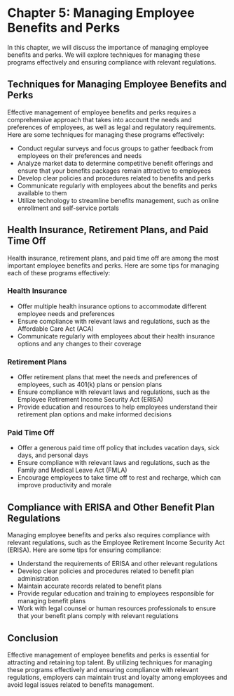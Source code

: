 Chapter 5: Managing Employee Benefits and Perks
===============================================

In this chapter, we will discuss the importance of managing employee benefits and perks. We will explore techniques for managing these programs effectively and ensuring compliance with relevant regulations.

Techniques for Managing Employee Benefits and Perks
---------------------------------------------------

Effective management of employee benefits and perks requires a comprehensive approach that takes into account the needs and preferences of employees, as well as legal and regulatory requirements. Here are some techniques for managing these programs effectively:

* Conduct regular surveys and focus groups to gather feedback from employees on their preferences and needs
* Analyze market data to determine competitive benefit offerings and ensure that your benefits packages remain attractive to employees
* Develop clear policies and procedures related to benefits and perks
* Communicate regularly with employees about the benefits and perks available to them
* Utilize technology to streamline benefits management, such as online enrollment and self-service portals

Health Insurance, Retirement Plans, and Paid Time Off
-----------------------------------------------------

Health insurance, retirement plans, and paid time off are among the most important employee benefits and perks. Here are some tips for managing each of these programs effectively:

### Health Insurance

* Offer multiple health insurance options to accommodate different employee needs and preferences
* Ensure compliance with relevant laws and regulations, such as the Affordable Care Act (ACA)
* Communicate regularly with employees about their health insurance options and any changes to their coverage

### Retirement Plans

* Offer retirement plans that meet the needs and preferences of employees, such as 401(k) plans or pension plans
* Ensure compliance with relevant laws and regulations, such as the Employee Retirement Income Security Act (ERISA)
* Provide education and resources to help employees understand their retirement plan options and make informed decisions

### Paid Time Off

* Offer a generous paid time off policy that includes vacation days, sick days, and personal days
* Ensure compliance with relevant laws and regulations, such as the Family and Medical Leave Act (FMLA)
* Encourage employees to take time off to rest and recharge, which can improve productivity and morale

Compliance with ERISA and Other Benefit Plan Regulations
--------------------------------------------------------

Managing employee benefits and perks also requires compliance with relevant regulations, such as the Employee Retirement Income Security Act (ERISA). Here are some tips for ensuring compliance:

* Understand the requirements of ERISA and other relevant regulations
* Develop clear policies and procedures related to benefit plan administration
* Maintain accurate records related to benefit plans
* Provide regular education and training to employees responsible for managing benefit plans
* Work with legal counsel or human resources professionals to ensure that your benefit plans comply with relevant regulations

Conclusion
----------

Effective management of employee benefits and perks is essential for attracting and retaining top talent. By utilizing techniques for managing these programs effectively and ensuring compliance with relevant regulations, employers can maintain trust and loyalty among employees and avoid legal issues related to benefits management.
